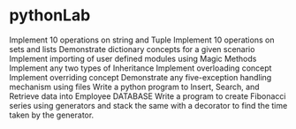 # pythonLab
   Implement 10 operations on string and Tuple
   Implement 10 operations on sets and lists
   Demonstrate dictionary concepts for a given scenario
   Implement importing of user defined modules using Magic Methods
   Implement any two types of Inheritance
   Implement overloading concept
   Implement overriding concept
   Demonstrate any five-exception handling mechanism using files
   Write a python program to Insert, Search, and Retrieve data into Employee DATABASE
   Write a program to create Fibonacci series using generators and stack the same with a decorator to find the time taken by the generator.
